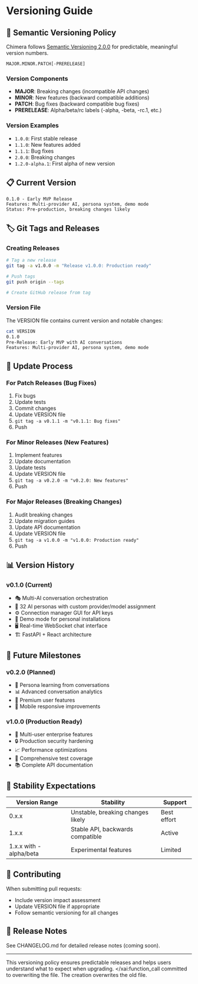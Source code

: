 # Versioning Guide

## 🎯 Semantic Versioning Policy

Chimera follows [Semantic Versioning 2.0.0](https://semver.org/) for predictable, meaningful version numbers.

```
MAJOR.MINOR.PATCH[-PRERELEASE]
```

### Version Components

- **MAJOR**: Breaking changes (incompatible API changes)
- **MINOR**: New features (backward compatible additions)
- **PATCH**: Bug fixes (backward compatible bug fixes)
- **PRERELEASE**: Alpha/beta/rc labels (-alpha, -beta, -rc.1, etc.)

### Version Examples

- `1.0.0`: First stable release
- `1.1.0`: New features added
- `1.1.1`: Bug fixes
- `2.0.0`: Breaking changes
- `1.2.0-alpha.1`: First alpha of new version

## 📋 Current Version

```
0.1.0 - Early MVP Release
Features: Multi-provider AI, persona system, demo mode
Status: Pre-production, breaking changes likely
```

## 🏷️ Git Tags and Releases

### Creating Releases

```bash
# Tag a new release
git tag -a v1.0.0 -m "Release v1.0.0: Production ready"

# Push tags
git push origin --tags

# Create GitHub release from tag
```

### Version File

The VERSION file contains current version and notable changes:

```bash
cat VERSION
0.1.0
Pre-Release: Early MVP with AI conversations
Features: Multi-provider AI, persona system, demo mode
```

## 🔄 Update Process

### For Patch Releases (Bug Fixes)
1. Fix bugs
2. Update tests
3. Commit changes
4. Update VERSION file
5. `git tag -a v0.1.1 -m "v0.1.1: Bug fixes"`
6. Push

### For Minor Releases (New Features)
1. Implement features
2. Update documentation
3. Update tests
4. Update VERSION file
5. `git tag -a v0.2.0 -m "v0.2.0: New features"`
6. Push

### For Major Releases (Breaking Changes)
1. Audit breaking changes
2. Update migration guides
3. Update API documentation
4. Update VERSION file
5. `git tag -a v1.0.0 -m "v1.0.0: Production ready"`
6. Push

## 📊 Version History

### v0.1.0 (Current)
- 🎭 Multi-AI conversation orchestration
- 🤖 32 AI personas with custom provider/model assignment
- ⚙️ Connection manager GUI for API keys
- 🎪 Demo mode for personal installations
- 🖥️ Real-time WebSocket chat interface
- 🏗️ FastAPI + React architecture

## 🔮 Future Milestones

### v0.2.0 (Planned)
- 🔄 Persona learning from conversations
- 📊 Advanced conversation analytics
- 🔐 Premium user features
- 📱 Mobile responsive improvements

### v1.0.0 (Production Ready)
- 🏢 Multi-user enterprise features
- 🔒 Production security hardening
- 📈 Performance optimizations
- 🧪 Comprehensive test coverage
- 📚 Complete API documentation

## 🐛 Stability Expectations

| Version Range | Stability | Support |
|---------------|-----------|---------|
| 0.x.x | Unstable, breaking changes likely | Best effort |
| 1.x.x | Stable API, backwards compatible | Active |
| 1.x.x with -alpha/beta | Experimental features | Limited |

## 🤝 Contributing

When submitting pull requests:
- Include version impact assessment
- Update VERSION file if appropriate
- Follow semantic versioning for all changes

## 📝 Release Notes

See CHANGELOG.md for detailed release notes (coming soon).

---

This versioning policy ensures predictable releases and helps users understand what to expect when upgrading.</content>
</xai:function_call committed to overwriting the file. The creation overwrites the old file.